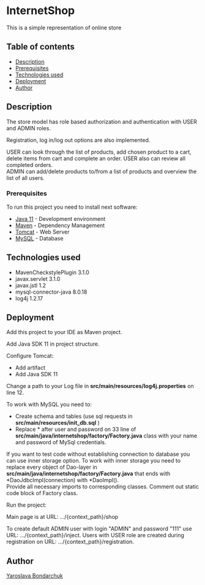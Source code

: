 # InternetShop 

This is a simple representation of online store

## Table of contents 
* [Description](#description)
* [Prerequisites](#prerequisites)
* [Technologies used](#technologies-used)
* [Deployment](#deployment)
* [Author](#author)


## Description
 
The store model has role based authorization and authentication with USER and ADMIN roles. <br />

Registration, log in/log out options are also implemented.

USER can look through the list of products, add chosen product to a cart, delete items from cart 
and complete an order. 
USER also can review all completed orders. <br />
ADMIN can add/delete products to/from a list of products and overview the list of all users.


### Prerequisites

To run this project you need to install next software: 
* [Java 11](https://www.oracle.com/technetwork/java/javase/downloads/jdk11-downloads-5066655.html) - 
Development environment 
* [Maven](https://maven.apache.org/) - Dependency Management
* [Tomcat](http://tomcat.apache.org/) - Web Server
* [MySQL](https://www.mysql.com/) - Database

## Technologies used

*  MavenCheckstylePlugin 3.1.0
*  javax.servlet 3.1.0
*  javax.jstl 1.2
*  mysql-connector-java 8.0.18
*  log4j 1.2.17

## Deployment

Add this project to your IDE as Maven project.

Add Java SDK 11 in project structure.

Configure Tomcat:
- Add artifact
- Add Java SDK 11

Change a path to your Log file in **src/main/resources/log4j.properties** on line 12.


To work with MySQL you need to:
- Create schema and tables (use sql requests in **src/main/resources/init_db.sql** )
- Replace * after user and password  on 33 line of **src/main/java/internetshop/factory/Factory.java** 
class  with your name and password of MySql credentials.

If you want to test code without establishing connection to database you can use inner storage option.
To work with inner storage you need to replace every object of Dao-layer 
in **src/main/java/internetshop/factory/Factory.java** that ends with *DaoJdbcImpl(connection) with *DaoImpl().  
Provide all necessary imports to corresponding classes. Comment out static code block of Factory class.


Run the project:

Main page is at URL: .../{context_path}/shop

To create default ADMIN user with login "ADMIN" and password "111" use URL: .../{context_path}/inject.
Users with USER role are created during registration on URL: .../{context_path}/registration.

## Author
 [Yaroslava Bondarchuk](https://github.com/YarikJ)
